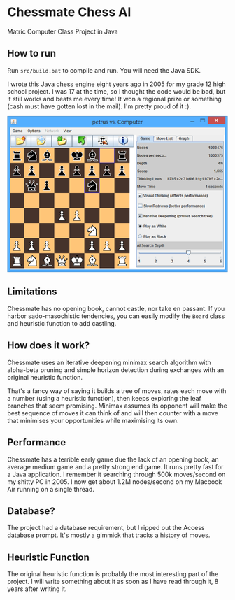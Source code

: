 # Chessmate Chess AI
Matric Computer Class Project in Java

## How to run
Run `src/build.bat` to compile and run. You will need the Java SDK.

I wrote this Java chess engine eight years ago in 2005 for my grade 12 high school project. I was 17 at the time, so I thought the code would be bad, but it still works and beats me every time! It won a regional prize or something (cash must have gotten lost in the mail). I'm pretty proud of it :).

![Chessmate Screenshot](/chessmate-screenshot.png "Chessmate Playing")

## Limitations
Chessmate has no opening book, cannot castle, nor take en passant. If you harbor sado-masochistic tendencies, you can easily modify the `Board` class and heuristic function to add castling.

## How does it work?
Chessmate uses an iterative deepening minimax search algorithm with alpha-beta pruning and simple horizon detection during exchanges with an original heuristic function.

That's a fancy way of saying it builds a tree of moves, rates each move with a number (using a heuristic function), then keeps exploring the leaf branches that seem promising. Minimax assumes its opponent will make the best sequence of moves it can think of and will then counter with a move that minimises your opportunities while maximising its own.

## Performance 
Chessmate has a terrible early game due the lack of an opening book, an average medium game and a pretty strong end game. It runs pretty fast for a Java application. I remember it searching through 500k moves/second on my shitty PC in 2005. I now get about 1.2M nodes/second on my Macbook Air running on a single thread.

## Database?
The project had a database requirement, but I ripped out the Access database prompt. It's mostly a gimmick that tracks a history of moves.

## Heuristic Function
The original heuristic function is probably the most interesting part of the project. I will write something about it as soon as I have read through it, 8 years after writing it.
